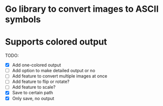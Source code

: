 # Go library to convert images to ASCII symbols


# Supports colored output



TODO:
- [x] Add one-colored output
- [ ] Add option to make detailed output or no
- [ ] Add feature to convert multiple images at once
- [ ] Add feature to flip or rotate?
- [ ] Add feature to scale?
- [x] Save to certain path
- [x] Only save, no output
